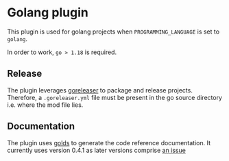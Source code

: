 # Golang plugin

This plugin is used for golang projects when `PROGRAMMING_LANGUAGE` is set to `golang`.

In order to work, `go > 1.18` is required.

## Release
The plugin leverages [goreleaser](https://goreleaser.com/) to package and release projects.
Therefore, a `.goreleaser.yml` file must be present in the go source directory i.e. where the mod file lies.

## Documentation
The plugin uses [golds](https://github.com/go101/golds) to generate the code reference documentation.
It currently uses version 0.4.1 as later versions comprise [an issue](https://github.com/go101/golds/issues/26)